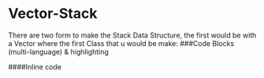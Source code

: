 # Vector-Stack
There are two form to make the Stack Data Structure, the first would be with a Vector where the first Class that u would be make:
###Code Blocks (multi-language) & highlighting

####Inline code
